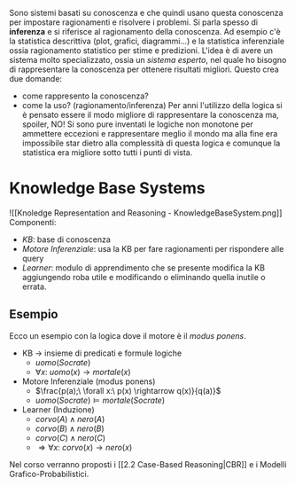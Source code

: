 Sono sistemi basati su conoscenza e che quindi usano questa conoscenza per impostare ragionamenti e risolvere i problemi. Si parla spesso di **inferenza** e si riferisce al ragionamento della conoscenza. Ad esempio c'è la statistica descrittiva (plot, grafici, diagrammi...) e la statistica inferenziale ossia ragionamento statistico per stime e predizioni.
L'idea è di avere un sistema molto specializzato, ossia un *sistema esperto*, nel quale ho bisogno di rappresentare la conoscenza per ottenere risultati migliori. Questo crea due domande:
- come rappresento la conoscenza?
- come la uso? (ragionamento/inferenza)
Per anni l'utilizzo della logica si è pensato essere il modo migliore di rappresentare la conoscenza ma, spoiler, NO! Si sono pure inventati le logiche non monotone per ammettere eccezioni e rappresentare meglio il mondo ma alla fine era impossibile star dietro alla complessità di questa logica e comunque la statistica era migliore sotto tutti i punti di vista.  

# Knowledge Base Systems
![[Knoledge Representation and Reasoning - KnowledgeBaseSystem.png]]
Componenti:
- *KB*: base di conoscenza
- *Motore Inferenziale*: usa la KB per fare ragionamenti per rispondere alle query
- *Learner*: modulo di apprendimento che se presente modifica la KB aggiungendo roba utile e modificando o eliminando quella inutile o errata.

## Esempio
Ecco un esempio con la logica dove il motore è il *modus ponens*.
- KB $\rightarrow$ insieme di predicati e formule logiche
	- $uomo(Socrate)$
	- $\forall x:\ uomo(x) \rightarrow mortale(x)$  
- Motore Inferenziale (modus ponens)
	- $\frac{p(a);\ \forall x:\  p(x) \rightarrow q(x)}{q(a)}$
	- $uomo(Socrate) \models mortale(Socrate)$ 
- Learner (Induzione)
	- $corvo(A) \land nero(A)$
	- $corvo(B) \land nero(B)$
	- $corvo(C) \land nero(C)$
	- $\Rightarrow \forall x:\ corvo(x) \rightarrow nero(x)$ 

Nel corso verranno proposti i [[2.2 Case-Based Reasoning|CBR]] e i Modelli Grafico-Probabilistici.